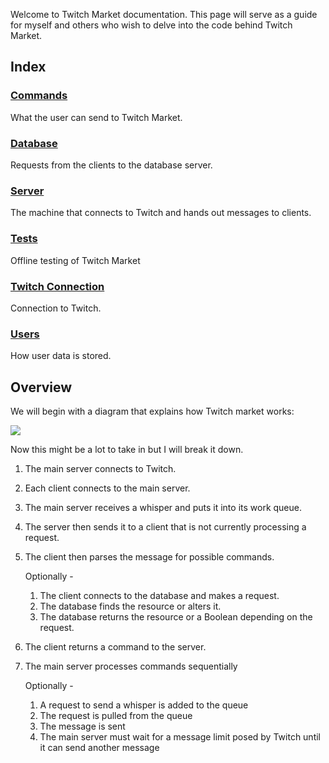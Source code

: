 
Welcome to Twitch Market documentation. This page will serve as a guide for myself and others who wish to delve into the code behind Twitch Market. 

## Index
### [Commands](https://vsquiddevv.github.io/twitch-market/commands/)
What the user can send to Twitch Market.
### [Database](https://vsquiddevv.github.io/twitch-market/database/)
Requests from the clients to the database server.
### [Server](https://vsquiddevv.github.io/twitch-market/server/)
The machine that connects to Twitch and hands out messages to clients.
### [Tests](https://vsquiddevv.github.io/twitch-market/tests/)
Offline testing of Twitch Market
### [Twitch Connection](https://vsquiddevv.github.io/twitch-market/twitch_communication/)
Connection to Twitch.
### [Users](https://vsquiddevv.github.io/twitch-market/users/)
How user data is stored.

## Overview
We will begin with a diagram that explains how Twitch market works:

![](https://www.websequencediagrams.com/cgi-bin/cdraw?lz=cGFydGljaXBhbnQgVHdpdGNoIGFzIHQKAAwMU2VydmVyIGFzIHMACw1Xb3JrIFF1ZXVlIGFzIHdvcmsAEQ5oaXNwZXIAFwtxAEoNQ2xpZW50IGFzIGMAYg1EYXRhYmFzAFAFZAAEFgBsCWRxCnMtPit0OiBzb2NrZXQuY29ubmVjdChbdACBSAVdKQpsb29wIGZvciBlYWNoIGMAcAUKYy0-czoAIxBzAIFjBV0pCmVuZAp0LT5zOiB3AIE-BgpzLT53b3JrOgCBYQVfcXVldWUucHV0KAAZBykKd29yay0-K2MAFQ1nZQAXC29wAIFQC1JlcXVlc3RzCiAgICBjLT5kAHwRZACBfwddKVxuc2VuZF9tZXNzYWdlKAARCCwgcgA_BikAQAVkLT5kcToAUQggYWRkZWQgdG8gAIEnBQAcBnEtPmQAGApwcm9jZXNzZWQANwhjOlJlc291cmNlIHJldHVybmVkAIIFBWMAgXQITQB8BgAVCSAocGFyc2VkKQpkZWFjdGl2YXRlIGMAggQHczogAIJKBiBwdWxscyBmcm9tAIEGB29wdCBTZW5kIACBTAcgdG8gAIMpBgCCCgVzLT53cTogaWYAgnYIIGluIGxpc3QocGF5bG9hZACBawZ3cQCDFgwAgmcKAIIJBnMtPnQ6AIEpCHNlbnQAg1AFAIEdC3QK&s=default)

Now this might be a lot to take in but I will break it down.

1. The main server connects to Twitch.
2. Each client connects to the main server.
3. The main server receives a whisper and puts it into its work queue.
4. The server then sends it to a client that is not currently processing a request.
5. The client then parses the message for possible commands.
  
	Optionally - 
	1. The client connects to the database and makes a request.
	2. The database finds the resource or alters it.
	3. The database returns the resource or a Boolean depending on the request.

6. The client returns a command to the server.
7. The main server processes commands sequentially
	
	Optionally -
	1. A request to send a whisper is added to the queue
	2. The request is pulled from the queue
	3. The message is sent
	4. The main server must wait for a message limit posed by Twitch until it can send another message
